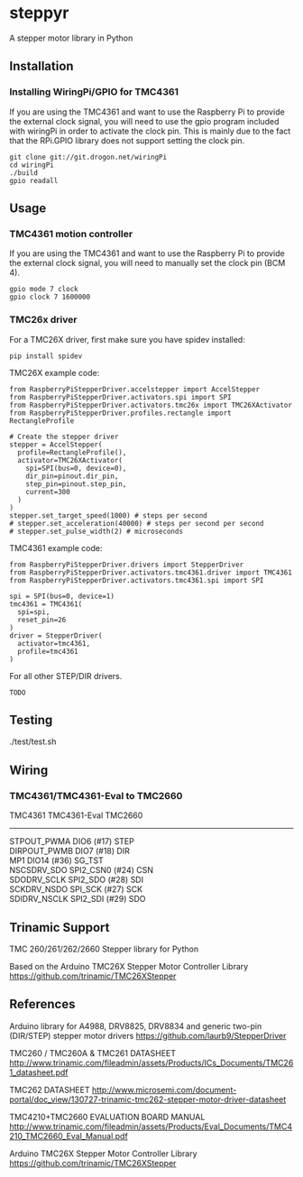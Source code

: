 # steppyr

A stepper motor library in Python

## Installation

### Installing WiringPi/GPIO for TMC4361

If you are using the TMC4361 and want to use the Raspberry Pi to provide the
external clock signal, you will need to use the gpio program included with
wiringPi in order to activate the clock pin. This is mainly due to the fact
that the RPi.GPIO library does not support setting the clock pin.

    git clone git://git.drogon.net/wiringPi
    cd wiringPi
    ./build
    gpio readall

## Usage

### TMC4361 motion controller

If you are using the TMC4361 and want to use the Raspberry Pi to provide the
external clock signal, you will need to manually set the clock pin (BCM 4).

    gpio mode 7 clock
    gpio clock 7 1600000

### TMC26x driver

For a TMC26X driver, first make sure you have spidev installed:

    pip install spidev

TMC26X example code:

    from RaspberryPiStepperDriver.accelstepper import AccelStepper
    from RaspberryPiStepperDriver.activators.spi import SPI
    from RaspberryPiStepperDriver.activators.tmc26x import TMC26XActivator
    from RaspberryPiStepperDriver.profiles.rectangle import RectangleProfile

    # Create the stepper driver
    stepper = AccelStepper(
      profile=RectangleProfile(),
      activator=TMC26XActivator(
        spi=SPI(bus=0, device=0),
        dir_pin=pinout.dir_pin,
        step_pin=pinout.step_pin,
        current=300
      )
    )
    stepper.set_target_speed(1000) # steps per second
    # stepper.set_acceleration(40000) # steps per second per second
    # stepper.set_pulse_width(2) # microseconds

TMC4361 example code:

    from RaspberryPiStepperDriver.drivers import StepperDriver
    from RaspberryPiStepperDriver.activators.tmc4361.driver import TMC4361
    from RaspberryPiStepperDriver.activators.tmc4361.spi import SPI

    spi = SPI(bus=0, device=1)
    tmc4361 = TMC4361(
      spi=spi,
      reset_pin=26
    )
    driver = StepperDriver(
      activator=tmc4361,
      profile=tmc4361
    )

For all other STEP/DIR drivers.

    TODO

## Testing

  ./test/test.sh

## Wiring

### TMC4361/TMC4361-Eval to TMC2660

TMC4361       TMC4361-Eval      TMC2660   
-------       ------------      -------
STPOUT_PWMA   DIO6 (#17)        STEP      
DIRPOUT_PWMB  DIO7 (#18)        DIR       
MP1           DIO14 (#36)       SG_TST    
NSCSDRV_SDO   SPI2_CSN0 (#24)   CSN       
SDODRV_SCLK   SPI2_SDO (#28)    SDI       
SCKDRV_NSDO   SPI_SCK (#27)     SCK       
SDIDRV_NSCLK  SPI2_SDI (#29)    SDO       

## Trinamic Support

TMC 260/261/262/2660 Stepper library for Python

Based on the Arduino TMC26X Stepper Motor Controller Library
  https://github.com/trinamic/TMC26XStepper

## References

Arduino library for A4988, DRV8825, DRV8834 and generic two-pin (DIR/STEP) stepper motor drivers
  https://github.com/laurb9/StepperDriver

TMC260 / TMC260A & TMC261 DATASHEET
  http://www.trinamic.com/fileadmin/assets/Products/ICs_Documents/TMC261_datasheet.pdf

TMC262 DATASHEET
  http://www.microsemi.com/document-portal/doc_view/130727-trinamic-tmc262-stepper-motor-driver-datasheet

TMC4210+TMC2660 EVALUATION BOARD MANUAL
  http://www.trinamic.com/fileadmin/assets/Products/Eval_Documents/TMC4210_TMC2660_Eval_Manual.pdf

Arduino TMC26X Stepper Motor Controller Library
  https://github.com/trinamic/TMC26XStepper

